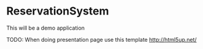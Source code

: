 ReservationSystem
=================

This will be a demo application 

TODO: When doing presentation page use this template http://html5up.net/
